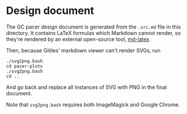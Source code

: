 # Design document

The GC pacer design document is generated from the `.src.md` file in this
directory.
It contains LaTeX formulas which Markdown cannot render, so they're
rendered by an external open-source tool,
[md-latex](https://github.com/mknyszek/md-tools).

Then, because Gitiles' markdown viewer can't render SVGs, run

```
./svg2png.bash
cd pacer-plots
./svg2png.bash
cd ..
```

And go back and replace all instances of SVG with PNG in the final document.

Note that `svg2png.bash` requires both ImageMagick and Google Chrome.

